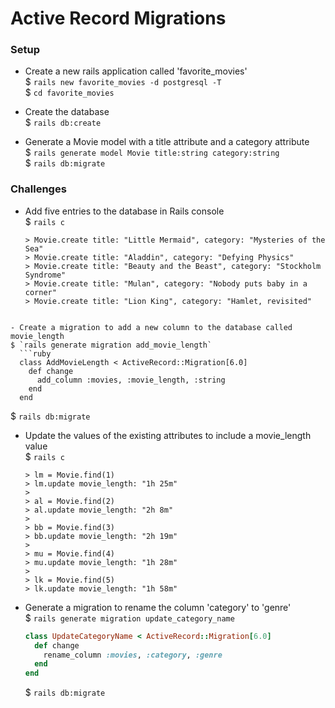 # Active Record Migrations

### Setup
- Create a new rails application called 'favorite_movies'  
$ `rails new favorite_movies -d postgresql -T`  
$ `cd favorite_movies`

- Create the database  
$ `rails db:create`

- Generate a Movie model with a title attribute and a category attribute  
$ `rails generate model Movie title:string category:string`  
$ `rails db:migrate`

### Challenges
- Add five entries to the database in Rails console  
$ `rails c`

  ```
  > Movie.create title: "Little Mermaid", category: "Mysteries of the Sea"
  > Movie.create title: "Aladdin", category: "Defying Physics"
  > Movie.create title: "Beauty and the Beast", category: "Stockholm Syndrome"
  > Movie.create title: "Mulan", category: "Nobody puts baby in a corner"
  > Movie.create title: "Lion King", category: "Hamlet, revisited"
```

- Create a migration to add a new column to the database called movie_length  
$ `rails generate migration add_movie_length`
  ```ruby
  class AddMovieLength < ActiveRecord::Migration[6.0]
    def change
      add_column :movies, :movie_length, :string
    end
  end
  ```
  $ `rails db:migrate`

- Update the values of the existing attributes to include a movie_length value  
$ `rails c`

  ```
  > lm = Movie.find(1)
  > lm.update movie_length: "1h 25m"
  >
  > al = Movie.find(2)
  > al.update movie_length: "2h 8m"
  >
  > bb = Movie.find(3)
  > bb.update movie_length: "2h 19m"
  >
  > mu = Movie.find(4)
  > mu.update movie_length: "1h 28m"
  >
  > lk = Movie.find(5)
  > lk.update movie_length: "1h 58m"
  ```

- Generate a migration to rename the column 'category' to 'genre'  
$ `rails generate migration update_category_name`
  ```ruby
  class UpdateCategoryName < ActiveRecord::Migration[6.0]
    def change
      rename_column :movies, :category, :genre
    end
  end
  ```
  $ `rails db:migrate`
